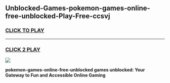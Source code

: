 
## Unblocked-Games-pokemon-games-online-free-unblocked-Play-Free-ccsvj
<h3>
<a href="https://premium76.site?title=pokemon-games-online-free-unblocked&ref=17A">CLICK TO PLAY</a></h3>
<hr>

<h3>
<a href="https://premium76.site?title=pokemon-games-online-free-unblocked&ref=17A">CLICK 2 PLAY</a>
  
</h3>

<a href="https://premium76.site?title=pokemon-games-online-free-unblocked&ref=17A"><img src="https://clearcache.store/games.png"></a>


**pokemon-games-online-free-unblocked games unblocked: Your Gateway to Fun and Accessible Online Gaming**
